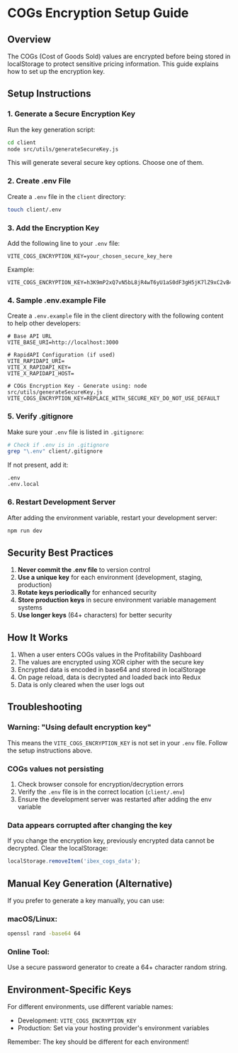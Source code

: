 # COGs Encryption Setup Guide

## Overview
The COGs (Cost of Goods Sold) values are encrypted before being stored in localStorage to protect sensitive pricing information. This guide explains how to set up the encryption key.

## Setup Instructions

### 1. Generate a Secure Encryption Key

Run the key generation script:
```bash
cd client
node src/utils/generateSecureKey.js
```

This will generate several secure key options. Choose one of them.

### 2. Create .env File

Create a `.env` file in the `client` directory:
```bash
touch client/.env
```

### 3. Add the Encryption Key

Add the following line to your `.env` file:
```
VITE_COGS_ENCRYPTION_KEY=your_chosen_secure_key_here
```

Example:
```
VITE_COGS_ENCRYPTION_KEY=h3K9mP2xQ7vN5bL8jR4wT6yU1aS0dF3gH5jK7lZ9xC2vB4nM6qW8eR1tY3uI5oP7aS9dF2gH4jK6lZ8xC1vB3nM5q==
```

### 4. Sample .env.example File

Create a `.env.example` file in the client directory with the following content to help other developers:
```
# Base API URL
VITE_BASE_URI=http://localhost:3000

# RapidAPI Configuration (if used)
VITE_RAPIDAPI_URI=
VITE_X_RAPIDAPI_KEY=
VITE_X_RAPIDAPI_HOST=

# COGs Encryption Key - Generate using: node src/utils/generateSecureKey.js
VITE_COGS_ENCRYPTION_KEY=REPLACE_WITH_SECURE_KEY_DO_NOT_USE_DEFAULT
```

### 5. Verify .gitignore

Make sure your `.env` file is listed in `.gitignore`:
```bash
# Check if .env is in .gitignore
grep "\.env" client/.gitignore
```

If not present, add it:
```
.env
.env.local
```

### 6. Restart Development Server

After adding the environment variable, restart your development server:
```bash
npm run dev
```

## Security Best Practices

1. **Never commit the .env file** to version control
2. **Use a unique key** for each environment (development, staging, production)
3. **Rotate keys periodically** for enhanced security
4. **Store production keys** in secure environment variable management systems
5. **Use longer keys** (64+ characters) for better security

## How It Works

1. When a user enters COGs values in the Profitability Dashboard
2. The values are encrypted using XOR cipher with the secure key
3. Encrypted data is encoded in base64 and stored in localStorage
4. On page reload, data is decrypted and loaded back into Redux
5. Data is only cleared when the user logs out

## Troubleshooting

### Warning: "Using default encryption key"
This means the `VITE_COGS_ENCRYPTION_KEY` is not set in your `.env` file. Follow the setup instructions above.

### COGs values not persisting
1. Check browser console for encryption/decryption errors
2. Verify the `.env` file is in the correct location (`client/.env`)
3. Ensure the development server was restarted after adding the env variable

### Data appears corrupted after changing the key
If you change the encryption key, previously encrypted data cannot be decrypted. Clear the localStorage:
```javascript
localStorage.removeItem('ibex_cogs_data');
```

## Manual Key Generation (Alternative)

If you prefer to generate a key manually, you can use:

### macOS/Linux:
```bash
openssl rand -base64 64
```

### Online Tool:
Use a secure password generator to create a 64+ character random string.

## Environment-Specific Keys

For different environments, use different variable names:
- Development: `VITE_COGS_ENCRYPTION_KEY`
- Production: Set via your hosting provider's environment variables

Remember: The key should be different for each environment! 